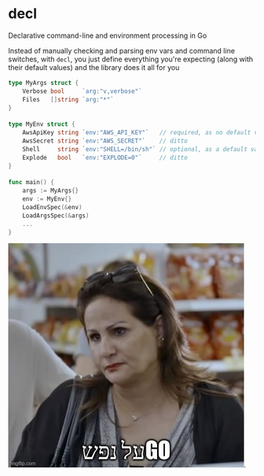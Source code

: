 # decl
Declarative command-line and environment processing in Go

Instead of manually checking and parsing env vars and command line switches, with `decl`, you just define everything you're expecting (along with their default values) and the library does it all for you

```go
type MyArgs struct {
    Verbose bool     `arg:"v,verbose"`
    Files   []string `arg:"*"`
}

type MyEnv struct {
    AwsApiKey string `env:"AWS_API_KEY"`   // required, as no default value provided
    AwsSecret string `env:"AWS_SECRET"`    // ditto
    Shell     string `env:"SHELL=/bin/sh"` // optional, as a default value is provided
    Explode   bool   `env:"EXPLODE=0"`     // ditto
}

func main() {
    args := MyArgs{}
    env := MyEnv{}
    LoadEnvSpec(&env)
    LoadArgsSpec(&args)
    ...
}
```

![Go'al nefesh](/goalnefesh.jpg "Go'al nefesh").

